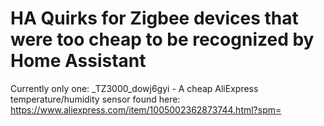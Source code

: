 # HA Quirks for Zigbee devices that were too cheap to be recognized by Home Assistant

Currently only one:
_TZ3000_dowj6gyi - A cheap AliExpress temperature/humidity sensor found here: https://www.aliexpress.com/item/1005002362873744.html?spm=
